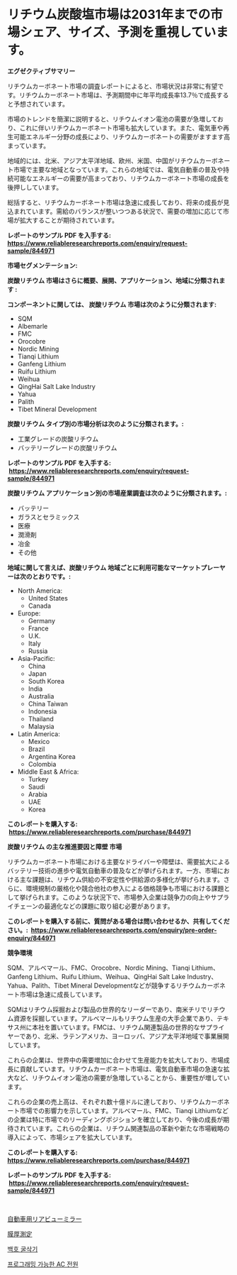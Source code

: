 <p><h1>リチウム炭酸塩市場は2031年までの市場シェア、サイズ、予測を重視しています。</h1></p><p><strong>エグゼクティブサマリー</strong></p>
<p><p>リチウムカーボネート市場の調査レポートによると、市場状況は非常に有望です。リチウムカーボネート市場は、予測期間中に年平均成長率13.7％で成長すると予想されています。</p><p>市場のトレンドを簡潔に説明すると、リチウムイオン電池の需要が急増しており、これに伴いリチウムカーボネート市場も拡大しています。また、電気車や再生可能エネルギー分野の成長により、リチウムカーボネートの需要がますます高まっています。</p><p>地域的には、北米、アジア太平洋地域、欧州、米国、中国がリチウムカーボネート市場で主要な地域となっています。これらの地域では、電気自動車の普及や持続可能なエネルギーの需要が高まっており、リチウムカーボネート市場の成長を後押ししています。</p><p>総括すると、リチウムカーボネート市場は急速に成長しており、将来の成長が見込まれています。需給のバランスが整いつつある状況で、需要の増加に応じて市場が拡大することが期待されています。</p></p>
<p><strong>レポートのサンプル PDF を入手する: <a href="https://www.reliableresearchreports.com/enquiry/request-sample/844971">https://www.reliableresearchreports.com/enquiry/request-sample/844971</a></strong></p>
<p><strong>市場セグメンテーション:</strong></p>
<p><strong> 炭酸リチウム 市場はさらに概要、展開、アプリケーション、地域に分類されます :</strong></p>
<p><strong>コンポーネントに関しては、 炭酸リチウム 市場は次のように分類されます: &nbsp;</strong></p>
<p><ul><li>SQM</li><li>Albemarle</li><li>FMC</li><li>Orocobre</li><li>Nordic Mining</li><li>Tianqi Lithium</li><li>Ganfeng Lithium</li><li>Ruifu Lithium</li><li>Weihua</li><li>QingHai Salt Lake Industry</li><li>Yahua</li><li>Palith</li><li>Tibet Mineral Development</li></ul></p>
<p><strong> 炭酸リチウム タイプ別の市場分析は次のように分類されます。:</strong></p>
<p><ul><li>工業グレードの炭酸リチウム</li><li>バッテリーグレードの炭酸リチウム</li></ul></p>
<p><strong>レポートのサンプル PDF を入手する: &nbsp;<a href="https://www.reliableresearchreports.com/enquiry/request-sample/844971">https://www.reliableresearchreports.com/enquiry/request-sample/844971</a></strong></p>
<p><strong> 炭酸リチウム アプリケーション別の市場産業調査は次のように分類されます。:</strong></p>
<p><ul><li>バッテリー</li><li>ガラスとセラミックス</li><li>医療</li><li>潤滑剤</li><li>冶金</li><li>その他</li></ul></p>
<p><strong>地域に関して言えば、炭酸リチウム 地域ごとに利用可能なマーケットプレーヤーは次のとおりです。:</strong></p>
<p><ul>
    <li>
        North America:
        <ul>
            <li>United States</li>
            <li>Canada</li>
        </ul>
    </li>
    <li>
        Europe:
        <ul>
            <li>Germany</li>
            <li>France</li>
            <li>U.K.</li>
            <li>Italy</li>
            <li>Russia</li>
        </ul>
    </li>
    <li>
        Asia-Pacific:
        <ul>
            <li>China</li>
            <li>Japan</li>
            <li>South Korea</li>
            <li>India</li>
            <li>Australia</li>
            <li>China Taiwan</li>
            <li>Indonesia</li>
            <li>Thailand</li>
            <li>Malaysia</li>
        </ul>
    </li>
    <li>
        Latin America:
        <ul>
            <li>Mexico</li>
            <li>Brazil</li>
            <li>Argentina Korea</li>
            <li>Colombia</li>
        </ul>
    </li>
    <li>
        Middle East & Africa:
        <ul>
            <li>Turkey</li>
            <li>Saudi</li>
            <li>Arabia</li>
            <li>UAE</li>
            <li>Korea</li>
        </ul>
    </li>
    </ul></p>
<p><strong>このレポートを購入する: &nbsp;<a href="https://www.reliableresearchreports.com/purchase/844971">https://www.reliableresearchreports.com/purchase/844971</a></strong></p>
<p><strong>炭酸リチウム の主な推進要因と障壁 市場</strong></p>
<p><p>リチウムカーボネート市場における主要なドライバーや障壁は、需要拡大によるバッテリー技術の進歩や電気自動車の普及などが挙げられます。一方、市場における主な課題は、リチウム供給の不安定性や供給源の多様化が挙げられます。さらに、環境規制の厳格化や競合他社の参入による価格競争も市場における課題として挙げられます。このような状況下で、市場参入企業は競争力の向上やサプライチェーンの最適化などの課題に取り組む必要があります。</p></p>
<p><strong>このレポートを購入する前に、質問がある場合は問い合わせるか、共有してください。:&nbsp; <a href="https://www.reliableresearchreports.com/enquiry/pre-order-enquiry/844971">https://www.reliableresearchreports.com/enquiry/pre-order-enquiry/844971</a></strong></p>
<p><strong>競争環境</strong></p>
<p><p>SQM、アルベマール、FMC、Orocobre、Nordic Mining、Tianqi Lithium、Ganfeng Lithium、Ruifu Lithium、Weihua、QingHai Salt Lake Industry、Yahua、Palith、Tibet Mineral Developmentなどが競争するリチウムカーボネート市場は急速に成長しています。</p><p>SQMはリチウム採掘および製品の世界的なリーダーであり、南米チリでリチウム資源を採掘しています。アルベマールもリチウム生産の大手企業であり、テキサス州に本社を置いています。FMCは、リチウム関連製品の世界的なサプライヤーであり、北米、ラテンアメリカ、ヨーロッパ、アジア太平洋地域で事業展開しています。</p><p>これらの企業は、世界中の需要増加に合わせて生産能力を拡大しており、市場成長に貢献しています。リチウムカーボネート市場は、電気自動車市場の急速な拡大など、リチウムイオン電池の需要が急増していることから、重要性が増しています。</p><p>これらの企業の売上高は、それぞれ数十億ドルに達しており、リチウムカーボネート市場での影響力を示しています。アルベマール、FMC、Tianqi Lithiumなどの企業は特に市場でのリーディングポジションを確立しており、今後の成長が期待されています。これらの企業は、リチウム関連製品の革新や新たな市場戦略の導入によって、市場シェアを拡大しています。</p></p>
<p><strong>このレポートを購入する: &nbsp; <a href="https://www.reliableresearchreports.com/purchase/844971">https://www.reliableresearchreports.com/purchase/844971</a></strong></p>
<p><strong>レポートのサンプル PDF を入手する: &nbsp;<a href="https://www.reliableresearchreports.com/enquiry/request-sample/844971">https://www.reliableresearchreports.com/enquiry/request-sample/844971</a></strong><strong></strong></p>
<p>&nbsp;</p>
<p><p><a href="https://medium.com/@clairhane2018/%E8%87%AA%E5%8B%95%E8%BB%8A%E5%BE%8C%E6%96%B9%E8%A6%96%E9%8F%A1%E5%B8%82%E5%A0%B4-%E3%83%88%E3%83%AC%E3%83%B3%E3%83%89-%E4%BA%88%E6%B8%AC-%E3%81%8A%E3%82%88%E3%81%B32031%E5%B9%B4%E3%81%BE%E3%81%A7%E3%81%AE%E7%AB%B6%E4%BA%89%E5%88%86%E6%9E%90-7b34c16acea7">自動車用リアビューミラー</a></p><p><a href="https://medium.com/@douglasyoung526/%E3%83%95%E3%82%A3%E3%83%AB%E3%83%A0%E5%8E%9A%E3%81%95%E6%B8%AC%E5%AE%9A%E5%B8%82%E5%A0%B4%E3%81%AE%E8%A6%8F%E6%A8%A1-cagr-%E3%83%88%E3%83%AC%E3%83%B3%E3%83%89-2024%E5%B9%B4%E3%81%8B%E3%82%892030%E5%B9%B4-dff56ad97c66">膜厚測定</a></p><p><a href="https://medium.com/@kennyaniel5/%EB%B0%B1%ED%98%B8-%EA%B5%B4%EC%82%AD%EA%B8%B0-%EC%8B%9C%EC%9E%A5-%EC%84%B1%EA%B3%B5%EC%A0%81%EC%9D%B8-%EB%B9%84%EC%A6%88%EB%8B%88%EC%8A%A4-%EC%A0%84%EB%9E%B5%EC%9D%98-%ED%95%B5%EC%8B%AC-%EC%98%88%EC%B8%A1-2031%EB%85%84%EA%B9%8C%EC%A7%80-e49c1b14ee46">백호 굴삭기</a></p><p><a href="https://medium.com/@verniemorar2023/%ED%94%84%EB%A1%9C%EA%B7%B8%EB%9E%A8-%EA%B0%80%EB%8A%A5%ED%95%9C-ac-%EC%A0%84%EC%9B%90-%EA%B3%B5%EA%B8%89%EC%9B%90-%EC%8B%9C%EC%9E%A5-%EC%84%B1%EA%B3%B5%EC%A0%81%EC%9D%B8-%EB%B9%84%EC%A6%88%EB%8B%88%EC%8A%A4-%EC%A0%84%EB%9E%B5%EC%9D%98-%EC%97%B4%EC%87%A0-2031%EB%85%84%EA%B9%8C%EC%A7%80-%EC%98%88%EC%B8%A1-e82eb228d4ae">프로그래밍 가능한 AC 전원</a></p></p>
